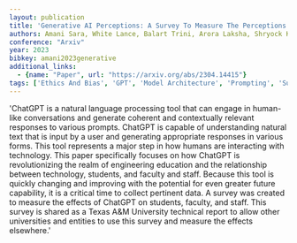 ```yaml
---
layout: publication
title: 'Generative AI Perceptions: A Survey To Measure The Perceptions Of Faculty, Staff, And Students On Generative AI Tools In Academia'
authors: Amani Sara, White Lance, Balart Trini, Arora Laksha, Shryock Kristi J., Brumbelow Kelly, Watson Karan L.
conference: "Arxiv"
year: 2023
bibkey: amani2023generative
additional_links:
  - {name: "Paper", url: "https://arxiv.org/abs/2304.14415"}
tags: ['Ethics And Bias', 'GPT', 'Model Architecture', 'Prompting', 'Survey Paper', 'Tools']
---
```

'ChatGPT is a natural language processing tool that can engage in human-like conversations and generate coherent and contextually relevant responses to various prompts. ChatGPT is capable of understanding natural text that is input by a user and generating appropriate responses in various forms. This tool represents a major step in how humans are interacting with technology. This paper specifically focuses on how ChatGPT is revolutionizing the realm of engineering education and the relationship between technology, students, and faculty and staff. Because this tool is quickly changing and improving with the potential for even greater future capability, it is a critical time to collect pertinent data. A survey was created to measure the effects of ChatGPT on students, faculty, and staff. This survey is shared as a Texas A&amp;M University technical report to allow other universities and entities to use this survey and measure the effects elsewhere.'
